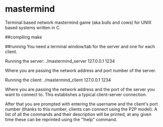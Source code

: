 # mastermind
Terminal based network mastermind game (aka bulls and cows) for UNIX based systems written in C.

##compiling
make

##running
You need a terminal window/tab for the server and one for each client.

Running the server:   ./mastermind_server 127.0.0.1 1234
  
Where you are passing the network address and port number of the server.
  
Running the client:   ./mastermind_client 127.0.0.1 1234
  
  Where you are passing the network address and the port of the server you want to connect to. This establishes a typical client-server connection.
  
  After that you are prompted with entering the username and the client's port number (thanks to this number, clients can connect using the P2P model). A list of all the commands and their description will be printed, at any given time these can be reprinted using the "!help" command. 
